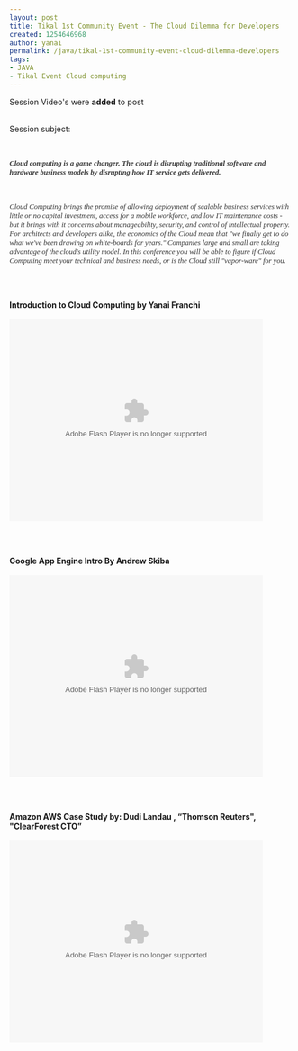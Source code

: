 ```yaml
---
layout: post
title: Tikal 1st Community Event - The Cloud Dilemma for Developers
created: 1254646968
author: yanai
permalink: /java/tikal-1st-community-event-cloud-dilemma-developers
tags:
- JAVA
- Tikal Event Cloud computing
---
```

<p align="left" dir="ltr" style="margin-bottom: 0cm;">Session Video's were <b>added</b> to post</p><br/>
<p align="left" dir="ltr" style="margin-bottom: 0cm;">Session subject:</p>
<p align="left" dir="ltr" style="margin-bottom: 0cm;">&nbsp;</p>
<p><em><strong>
<p align="left" dir="ltr" style="margin-bottom: 0cm;"><font size="2" face="Verdana" color="#333333"><font size="2" face="Verdana" color="#333333">Cloud computing is a game changer. The cloud is disrupting traditional software and hardware business models by disrupting how IT service gets delivered. <br />
</font></font></p>
</strong></em></p>
<p align="left" dir="ltr" style="margin-bottom: 0cm;">&nbsp;</p>
<p><em>
<p align="left" dir="ltr" style="margin-bottom: 0cm;"><font size="2" face="Verdana" color="#333333"><font size="2" face="Verdana" color="#333333">Cloud Computing brings the promise of allowing deployment of scalable business services with little or no capital investment, access for a mobile workforce, and low IT maintenance costs - but it brings with it concerns about manageability, security, and control of intellectual property.</font></font><em><font size="2" face="Verdana" color="#333333"><font size="2" face="Verdana" color="#333333"> For architects and developers alike, the economics of the Cloud mean that &quot;we finally get to do what we've been drawing on white-boards for years.&quot; Companies large and small are taking advantage of the cloud's utility model. In this conference you will be able to figure if Cloud Computing meet your technical and business needs, or is the Cloud still &quot;vapor-ware&quot; for you.</font></font></em></p>
</em></p><br/><br/>
<p><b>Introduction to Cloud Computing by Yanai Franchi</b><br/>
<br/>
<embed src="http://blip.tv/play/grVLgaeCUQA" type="application/x-shockwave-flash" width="450" height="359" allowscriptaccess="always" allowfullscreen="true"></embed></p>
<br/>
<br/>
<p><b>Google App Engine Intro By Andrew Skiba</b><br/>
<br/><embed src="http://blip.tv/play/grVLgab5dAA" type="application/x-shockwave-flash" width="450" height="359" 
allowscriptaccess="always" allowfullscreen="true"></embed>
</p>
<br/>
<br/>
<p><b>Amazon AWS Case Study by: Dudi Landau , “Thomson Reuters", "ClearForest CTO”</b><br/>
<br/>
<embed src="http://blip.tv/play/grVLgafzKgA" type="application/x-shockwave-flash" width="450" height="359" allowscriptaccess="always" allowfullscreen="true"></embed></p>
<br/>
<br/>
